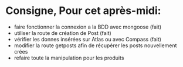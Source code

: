 
# Consigne, Pour cet après-midi:

- faire fonctionner la connexion a la BDD avec mongoose (fait)
- utiliser la route de création de Post  (fait)
- vérifier les donnes insérées sur Atlas ou avec Compass (fait)
- modifier la route getposts afin de récupérer les posts nouvellement crées 
- refaire toute la manipulation pour les produits 